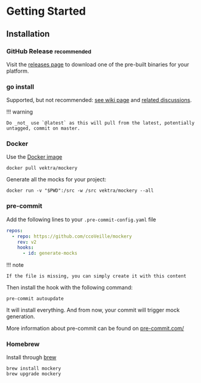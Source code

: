 Getting Started
================

Installation
-------------

### GitHub Release <small>recommended</small>

Visit the [releases page](https://github.com/vektra/mockery/releases) to download one of the pre-built binaries for your platform.

### go install

Supported, but not recommended: [see wiki page](https://github.com/vektra/mockery/wiki/Installation-Methods#go-install) and [related discussions](https://github.com/vektra/mockery/pull/456).

<div id="mockery-install-go-command"></div>

!!! warning

    Do _not_ use `@latest` as this will pull from the latest, potentially untagged, commit on master.

### Docker

Use the [Docker image](https://hub.docker.com/r/vektra/mockery)

    docker pull vektra/mockery

Generate all the mocks for your project:

	docker run -v "$PWD":/src -w /src vektra/mockery --all

### pre-commit

Add the following lines to your `.pre-commit-config.yaml` file

```yaml
repos:
  - repo: https://github.com/ccoVeille/mockery
    rev: v2
    hooks:
      - id: generate-mocks
```

!!! note

    If the file is missing, you can simply create it with this content

Then install the hook with the following command:

```shell
pre-commit autoupdate
```

It will install everything. And from now, your commit will trigger mock generation.

More information about pre-commit can be found on [pre-commit.com/](https://pre-commit.com/)

### Homebrew

Install through [brew](https://brew.sh/)

    brew install mockery
    brew upgrade mockery


<script type="text/javascript">

function insert_installation_command(element_to_override,version){
    element_to_override.innerHTML=`
```
go install github.com/vektra/mockery/v2@${version}
```
`;
}

const version_key="/mockery/version";
const element = document.getElementById('mockery-install-go-command');
const url = `https://api.github.com/repos/vektra/mockery/releases/latest`;

let version = sessionStorage.getItem(version_key);
if (version !== null) {
    insert_installation_command(element,version);
} else {
  const request = new Request(url, {
    method: "GET",
  });

  fetch(request)
    .then((response) => response.json())
    .then((data) => {
      sessionStorage.setItem(version_key, data.name);
      insert_installation_command(element,data.name);
    })
    .catch((error) =>{
          console.error(error);
          element.innerHTML=`failed to fetch latest release info from: https://api.github.com/repos/vektra/mockery/releases/latest`;
    }
  );
}
</script>
